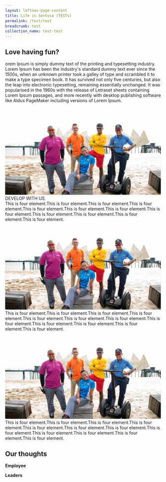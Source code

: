 ```yaml
---
layout: leftnav-page-content
title: Life in Sentosa (TESTs)
permalink: /test/test
breadcrumb: test
collection_name: test-test
---
```

## Love having fun?
orem Ipsum is simply dummy text of the printing and typesetting industry. Lorem Ipsum has been the industry's standard dummy text ever since the 1500s, when an unknown printer took a galley of type and scrambled it to make a type specimen book. It has survived not only five centuries, but also the leap into electronic typesetting, remaining essentially unchanged. It was popularised in the 1960s with the release of Letraset sheets containing Lorem Ipsum passages, and more recently with desktop publishing software like Aldus PageMaker including versions of Lorem Ipsum.

<section class="contain">
  <div class="one">
    <img src="images/test/testimage.jpg" alt="Forest">
    <div class="bottom-left-text">
      DEVELOP WITH US
    </div>
  </div>
  <div class="two">
    This is four element.This is four element.This is four element.This is four element.This is four element.This is four element.This is four element.This is four element.This is four element.This is four element.This is four element.This is four element.
  </div>
  <div class="three">
    <img src="images/test/testimage.jpg" alt="Forest">
  </div>
  <div class="four">
    This is four element.This is four element.This is four element.This is four element.This is four element.This is four element.This is four element.This is four element.This is four element.This is four element.This is four element.This is four element.
  </div>
  <div class="five">
    <img src="images/test/testimage.jpg" alt="Forest">
  </div>
  <div class="six">
    This is four element.This is four element.This is four element.This is four element.This is four element.This is four element.This is four element.This is four element.This is four element.This is four element.This is four element.This is four element.
  </div>
</section>
  
## Our thoughts
**Employee**


**Leaders**



